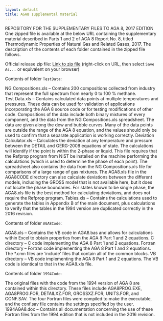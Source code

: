 ```yaml
---
layout: default
title: AGA8 supplemental material
---
```


REPOSITORY FOR THE SUPPLEMENTARY FILES TO AGA 8, 2017 EDITION
One zipped file is available at the below URL containing the supplementary material described in Parts 1 and 2 of AGA 8 Report No. 8, titled Thermodynamic Properties of Natural Gas and Related Gases, 2017.  The description of the contents of each folder contained in the zipped file follows.

Official release zip file: [Link to zip file](https://github.com/usnistgov/AGA8/archive/AGA8release.zip) (right-click on URL, then select ``Save As...`` or equivalent on your browser)

Contents of folder ``TestData``:

NG Compositions.xls – Contains 200 compositions collected from industry that represent the full spectrum from nearly 0 to 100 % methane.  
Test Data.xls – Contains calculated data points at multiple temperatures and pressures. These data can be used for validation of applications incorporating the AGA 8 source code or for testing modifications of other code. Compositions of the data include both binary mixtures of every component, and the data from the NG Compositions.xls spreadsheet. The data are given along the dew and bubble curves. Many of the data points are outside the range of the AGA 8 equation, and the values should only be used to confirm that a separate application is working correctly. 
Deviation Calculator.xls – Calculates the deviation at any temperature and pressure between the DETAIL and GERG-2008 equations of state. The calculations will identify if the point is within the 2-phase or liquid. This file requires that the Refprop program from NIST be installed on the machine performing the calculations (which is used to determine the phase of each point). The spreadsheet also contains the data from the NG Compositions.xls file for comparisons of a large range of gas mixtures. The AGA8.xls file in the AGA8CODE directory can also calculate deviations between the different models, including the GROSS model that is not available here, but it does not locate the phase boundaries. For states known to be single phase, the AGA8.xls file is the best method for calculating deviations, and does not require the Refprop program. 
Tables.xls – Contains the calculations used to generate the tables in Appendix B of the main document, plus calculations to verify that the tables in the 1994 version are duplicated correctly in the 2016 revision. 

Contents of folder ``AGA8Code``:

AGA8.xls – Contains the VB code in AGA8.bas and allows for calculations within Excel to obtain properties from the AGA 8 Part 1 and 2 equations. 
C directory – C code implementing the AGA 8 Part 1 and 2 equations. 
Fortran directory – Fortran code implementing the AGA 8 Part 1 and 2 equations. The *.cmn files are ‘include’ files that contain all of the common blocks. 
VB directory – VB code implementing the AGA 8 Part 1 and 2 equations. The VB code is identical to that in the AGA8.xls file. 
 
Contents of folder ``1994Code``:

The original files with the code from the 1994 version of AGA 8 are contained within this directory. These files include AGA8PROG.EXE, AGA8PROG.FOR, DETAILXZ.FOR, GROSSXZ.FOR, UNITS.FOR, and CONF.SAV. The four Fortran files were compiled to make the executable, and the conf.sav file contains the settings specified by the user. 
1994AGA8.doc – Contains all documentation concerning the use of these Fortran files from the 1994 edition that is not included in the 2016 revision.

